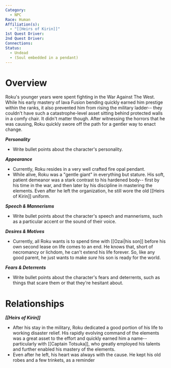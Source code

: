 ```yaml
---
Category:
  - NPC
Race: Human
Affiliation(s):
  - "[[Heirs of Kirin]]"
1st Quest Driver: 
2nd Quest Driver: 
Connections: 
Status:
  - Undead
  - (Soul embedded in a pendant)
---
```


# Overview
Roku's younger years were spent fighting in the War Against The West. While his early mastery of lava Fusion bending quickly earned him prestige within the ranks, it also prevented him from rising the military ladder-- they couldn't have such a catastrophe-level asset sitting behind protected walls in a comfy chair. It didn't matter though. After witnessing the horrors that he was causing, Roku quickly swore off the path for a gentler way to enact change.

***Personality*** 
- Write bullet points about the character's personality.

***Appearance***
- Currently, Roku resides in a very well crafted fire opal pendant.
- While alive, Roku was a "gentle giant" in everything but stature. His soft, patient demeanor was a stark contrast to his hardened body-- first by his time in the war, and then later by his discipline in mastering the elements. Even after he left the organization, he still wore the old [[Heirs of Kirin]] uniform.

***Speech & Mannerisms***
- Write bullet points about the character's speech and mannerisms, such as a particular accent or the sound of their voice.

***Desires & Motives***
- Currently, all Roku wants is to spend time with [[Ozai|his son]] before his own second lease on life comes to an end. He knows that, short of necromancy or lichdom, he can't extend his life forever. So, like any good parent, he just wants to make *sure* his son is ready for the world.

***Fears & Deterrents***
- Write bullet points about the character's fears and deterrents, such as things that scare them or that they're hesitant about.

# Relationships

***[[Heirs of Kirin]]***
- After his stay in the military, Roku dedicated a good portion of his life to working disaster relief. His rapidly evolving command of the elements was a great asset to the effort and quickly earned him a name-- particularly with [[Captain Totsuka]], who greatly employed his talents and further enabled his mastery of the elements.
- Even after he left, his heart was always with the cause. He kept his old robes and a few trinkets, as a reminder
